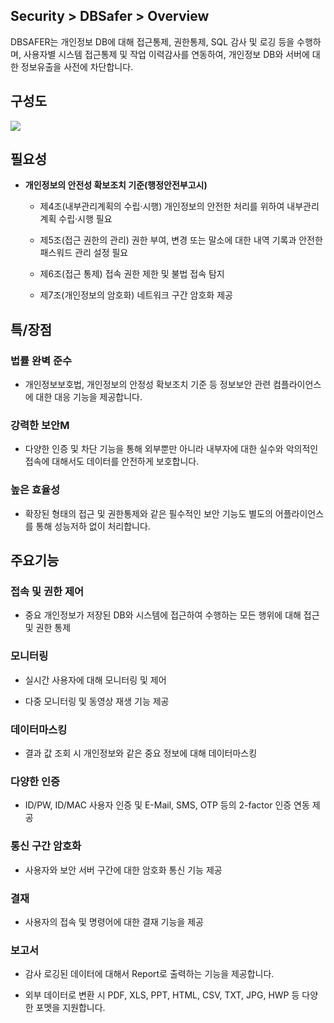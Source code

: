 ## Security > DBSafer > Overview

DBSAFER는 개인정보 DB에 대해 접근통제, 권한통제, SQL 감사 및 로깅 등을 수행하며, 사용자별 시스템 접근통제 및 작업 이력감사를 연동하여, 개인정보 DB와 서버에 대한 정보유출을 사전에 차단합니다.


## 구성도

![](http://static.toastoven.net/prod_dbsafer/dbsafer_infra.png)

## 필요성

- **개인정보의 안전성 확보조치 기준(행정안전부고시)**

  - 제4조(내부관리계획의 수립·시행) 개인정보의 안전한 처리를 위하여 내부관리 계획 수립·시행 필요

  - 제5조(접근 권한의 관리) 권한 부여, 변경 또는 말소에 대한 내역 기록과 안전한 패스워드 관리 설정 필요

  - 제6조(접근 통제) 접속 권한 제한 및 불법 접속 탐지

  - 제7조(개인정보의 암호화) 네트워크 구간 암호화 제공



## 특/장점

### 법률 완벽 준수

 - 개인정보보호법, 개인정보의 안정성 확보조치 기준 등 정보보안 관련 컴플라이언스에 대한 대응 기능을 제공합니다.

### 강력한 보안M
 - 다양한 인증 및 차단 기능을 통해 외부뿐만 아니라 내부자에 대한 실수와 악의적인 접속에 대해서도 데이터를 안전하게 보호합니다.

### 높은 효율성

  - 확장된 형태의 접근 및 권한통제와 같은 필수적인 보안 기능도 별도의 어플라이언스를 통해 성능저하 없이 처리합니다.

## 주요기능

### 접속 및 권한 제어

  - 중요 개인정보가 저장된 DB와 시스템에 접근하여 수행하는 모든 행위에 대해 접근 및 권한 통제

### 모니터링

  - 실시간 사용자에 대해 모니터링 및 제어

  - 다중 모니터링 및 동영상 재생 기능 제공

### 데이터마스킹

  - 결과 값 조회 시 개인정보와 같은 중요 정보에 대해 데이터마스킹

### 다양한 인증

  - ID/PW, ID/MAC 사용자 인증 및 E-Mail, SMS, OTP 등의 2-factor 인증 연동 제공

### 통신 구간 암호화

  - 사용자와 보안 서버 구간에 대한 암호화 통신 기능 제공

### 결재

  - 사용자의 접속 및 명령어에 대한 결재 기능을 제공

### 보고서

  - 감사 로깅된 데이터에 대해서 Report로 출력하는 기능을 제공합니다.

  - 외부 데이터로 변환 시 PDF, XLS, PPT, HTML, CSV, TXT, JPG, HWP 등 다양한 포멧을 지원합니다.

